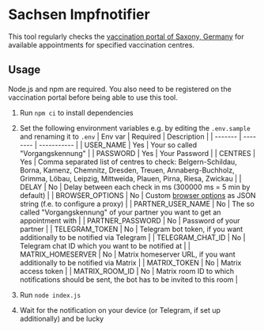 # Sachsen Impfnotifier

This tool regularly checks the [vaccination portal of Saxony, Germany](https://sachsen.impfterminvergabe.de) for available appointments for specified vaccination centres.

## Usage

Node.js and npm are required. You also need to be registered on the vaccination portal before being able to use this tool.

1. Run `npm ci` to install dependencies
2. Set the following environment variables e.g. by editing the `.env.sample` and renaming it to `.env`
   | Env var | Required | Description |
   | ------- | -------- | ----------- |
   | USER_NAME | Yes | Your so called "Vorgangskennung" |
   | PASSWORD | Yes | Your Password |
   | CENTRES | Yes | Comma separated list of centres to check: Belgern-Schildau, Borna, Kamenz, Chemnitz, Dresden, Treuen, Annaberg-Buchholz, Grimma, Löbau, Leipzig, Mittweida, Plauen, Pirna, Riesa, Zwickau |
   | DELAY | No | Delay between each check in ms (300000 ms = 5 min by default) |
   | BROWSER_OPTIONS | No | Custom [browser options](https://playwright.dev/docs/api/class-browsertype#browsertypelaunchoptions) as JSON string (f.e. to configure a proxy) |
   | PARTNER_USER_NAME | No | The so called "Vorgangskennung" of your partner you want to get an appointment with |
   | PARTNER_PASSWORD | No | Password of your partner |
   | TELEGRAM_TOKEN | No | Telegram bot token, if you want additionally to be notified via Telegram |
   | TELEGRAM_CHAT_ID | No | Telegram chat ID which you want to be notified at |
   | MATRIX_HOMESERVER | No | Matrix homeserver URL, if you want additionally to be notified via Matrix |
   | MATRIX_TOKEN | No | Matrix access token |
   | MATRIX_ROOM_ID | No | Matrix room ID to which notifications should be sent, the bot has to be invited to this room |

3. Run `node index.js`
4. Wait for the notification on your device (or Telegram, if set up additionally) and be lucky
